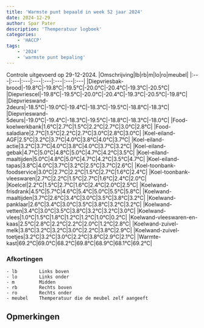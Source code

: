 ```yaml
---
title: 'Warmste punt bepaald in week 52 jaar 2024'
date: 2024-12-29
author: Spar Pater
description: 'Themperatuur logboek'
categories:
    - 'HACCP'
tags:
    - '2024'
    - 'warmste punt bepaling'
---
```

Controle uitgevoerd op 29-12-2024.
|Omschrijving|lb|rb|m|lo|ro|meubel|
|:---|:---|:---|:---|:---|:---|:---|:---|
|Diepvriesbak-brood|-19.8°C|-19.8°C|-19.5°C|-20.0°C|-20.4°C|-19.3°C|-20.5°C|
|Diepvriescel|-19.8°C|-19.5°C|-20.0°C|-20.4°C|-19.3°C|-20.5°C|-19.8°C|
|Diepvrieswand-2deurs|-18.5°C|-19.0°C|-19.4°C|-18.3°C|-19.5°C|-18.8°C|-18.3°C|
|Diepvrieswand-5deurs|-19.0°C|-19.4°C|-18.3°C|-19.5°C|-18.8°C|-18.3°C|-18.0°C|
|Food-koelwerkbank|1.6°C|2.7°C|1.5°C|2.2°C|2.7°C|3.0°C|2.8°C|
|Food-saladiare|2.7°C|1.5°C|2.2°C|2.7°C|3.0°C|2.8°C|3.0°C|
|Koel-eiland-AGF|2.5°C|3.2°C|3.7°C|4.0°C|3.8°C|4.0°C|3.7°C|
|Koel-eiland-actie|3.2°C|3.7°C|4.0°C|3.8°C|4.0°C|3.7°C|3.2°C|
|Koel-eiland-gebak|4.7°C|5.0°C|4.8°C|5.0°C|4.7°C|4.2°C|3.5°C|
|Koel-eiland-maaltijden|5.0°C|4.8°C|5.0°C|4.7°C|4.2°C|3.5°C|4.7°C|
|Koel-eiland-tapas|3.8°C|4.0°C|3.7°C|3.2°C|2.5°C|3.7°C|2.6°C|
|Koel-toonbank-foodservice|3.0°C|2.7°C|2.2°C|1.5°C|2.7°C|1.6°C|2.4°C|
|Koel-toonbank-vleeswaren|2.7°C|2.2°C|1.5°C|2.7°C|1.6°C|2.4°C|2.0°C|
|Koelcel|2.2°C|1.5°C|2.7°C|1.6°C|2.4°C|2.0°C|2.5°C|
|Koelwand-frisdrank|4.5°C|5.7°C|4.6°C|5.4°C|5.0°C|5.5°C|5.8°C|
|Koelwand-maaltijden|3.7°C|2.6°C|3.4°C|3.0°C|3.5°C|3.8°C|3.2°C|
|Koelwand-panklaar|2.6°C|3.4°C|3.0°C|3.5°C|3.8°C|3.2°C|3.2°C|
|Koelwand-vetten|3.4°C|3.0°C|3.5°C|3.8°C|3.2°C|3.2°C|3.0°C|
|Koelwand-vlees|1.0°C|1.5°C|1.8°C|1.2°C|1.2°C|1.0°C|0.2°C|
|Koelwand-vleeswaren-en-kaas|2.5°C|2.8°C|2.2°C|2.2°C|2.0°C|1.2°C|2.8°C|
|Koelwand-zuivel-melk|3.8°C|3.2°C|3.2°C|3.0°C|2.2°C|3.8°C|2.9°C|
|Koelwand-zuivel-toetjes|3.2°C|3.2°C|3.0°C|2.2°C|3.8°C|2.9°C|2.1°C|
|Warmte-kast|69.2°C|69.0°C|68.2°C|69.8°C|68.9°C|68.1°C|69.2°C|

### Afkortingen
    - lb        Links boven
    - lo        Links onder
    - m         Midden
    - rb        Rechts boven
    - ro        Rechts onder
    - meubel    Themperatuur die de meubel zelf aangeeft

## Opmerkingen



